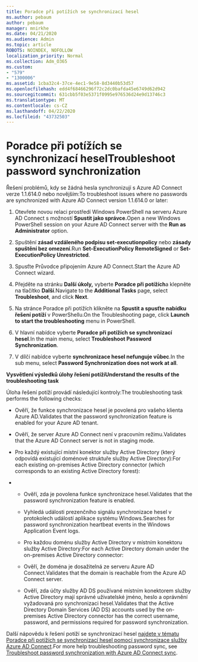 ```yaml
---
title: Poradce při potížích se synchronizací hesel
ms.author: pebaum
author: pebaum
manager: mnirkhe
ms.date: 04/21/2020
ms.audience: Admin
ms.topic: article
ROBOTS: NOINDEX, NOFOLLOW
localization_priority: Normal
ms.collection: Adm_O365
ms.custom:
- "579"
- "1300006"
ms.assetid: 1cba32c4-37ce-4ec1-9e58-8d3440b53d57
ms.openlocfilehash: edd4f68466296f72c2dc0bafda45e6749d62d942
ms.sourcegitcommit: 631cbb5f03e5371f0995e976536d24e9d13746c3
ms.translationtype: MT
ms.contentlocale: cs-CZ
ms.lasthandoff: 04/22/2020
ms.locfileid: "43732503"
---
```

# <a name="troubleshoot-password-synchronization"></a><span data-ttu-id="f25f4-102">Poradce při potížích se synchronizací hesel</span><span class="sxs-lookup"><span data-stu-id="f25f4-102">Troubleshoot password synchronization</span></span>

<span data-ttu-id="f25f4-103">Řešení problémů, kdy se žádná hesla synchronizují s Azure AD Connect verze 1.1.614.0 nebo novějším:</span><span class="sxs-lookup"><span data-stu-id="f25f4-103">To troubleshoot issues where no passwords are synchronized with Azure AD Connect version 1.1.614.0 or later:</span></span>
  
1. <span data-ttu-id="f25f4-104">Otevřete novou relaci prostředí Windows PowerShell na serveru Azure AD Connect s možností **Spustit jako správce.**</span><span class="sxs-lookup"><span data-stu-id="f25f4-104">Open a new Windows PowerShell session on your Azure AD Connect server with the **Run as Administrator** option.</span></span>

2. <span data-ttu-id="f25f4-105">Spuštění **zásad vzdáleného podpisu set-executionpolicy** nebo **zásady spuštění bez omezení**.</span><span class="sxs-lookup"><span data-stu-id="f25f4-105">Run **Set-ExecutionPolicy RemoteSigned** or **Set-ExecutionPolicy Unrestricted**.</span></span>

3. <span data-ttu-id="f25f4-106">Spusťte Průvodce připojením Azure AD Connect.</span><span class="sxs-lookup"><span data-stu-id="f25f4-106">Start the Azure AD Connect wizard.</span></span>

4. <span data-ttu-id="f25f4-107">Přejděte na stránku **Další úkoly,** vyberte **Poradce při potížích**a klepněte na tlačítko **Další**.</span><span class="sxs-lookup"><span data-stu-id="f25f4-107">Navigate to the **Additional Tasks** page, select **Troubleshoot**, and click **Next**.</span></span>

5. <span data-ttu-id="f25f4-108">Na stránce Poradce při potížích klikněte na **Spustit a spusťte nabídku řešení potíží** v PowerShellu.</span><span class="sxs-lookup"><span data-stu-id="f25f4-108">On the Troubleshooting page, click **Launch to start the troubleshooting** menu in PowerShell.</span></span>

6. <span data-ttu-id="f25f4-109">V hlavní nabídce vyberte **Poradce při potížích se synchronizací hesel**.</span><span class="sxs-lookup"><span data-stu-id="f25f4-109">In the main menu, select **Troubleshoot Password Synchronization**.</span></span>

7. <span data-ttu-id="f25f4-110">V dílčí nabídce vyberte **synchronizace hesel nefunguje vůbec**.</span><span class="sxs-lookup"><span data-stu-id="f25f4-110">In the sub menu, select **Password Synchronization does not work at all**.</span></span>

<span data-ttu-id="f25f4-111">**Vysvětlení výsledků úlohy řešení potíží**</span><span class="sxs-lookup"><span data-stu-id="f25f4-111">**Understand the results of the troubleshooting task**</span></span>
  
<span data-ttu-id="f25f4-112">Úloha řešení potíží provádí následující kontroly:</span><span class="sxs-lookup"><span data-stu-id="f25f4-112">The troubleshooting task performs the following checks:</span></span>
  
- <span data-ttu-id="f25f4-113">Ověří, že funkce synchronizace hesel je povolená pro vašeho klienta Azure AD.</span><span class="sxs-lookup"><span data-stu-id="f25f4-113">Validates that the password synchronization feature is enabled for your Azure AD tenant.</span></span>

- <span data-ttu-id="f25f4-114">Ověří, že server Azure AD Connect není v pracovním režimu.</span><span class="sxs-lookup"><span data-stu-id="f25f4-114">Validates that the Azure AD Connect server is not in staging mode.</span></span>

- <span data-ttu-id="f25f4-115">Pro každý existující místní konektor služby Active Directory (který odpovídá existující doménové struktuře služby Active Directory):</span><span class="sxs-lookup"><span data-stu-id="f25f4-115">For each existing on-premises Active Directory connector (which corresponds to an existing Active Directory forest):</span></span>

- 
  - <span data-ttu-id="f25f4-116">Ověří, zda je povolena funkce synchronizace hesel.</span><span class="sxs-lookup"><span data-stu-id="f25f4-116">Validates that the password synchronization feature is enabled.</span></span>

  - <span data-ttu-id="f25f4-117">Vyhledá události prezenčního signálu synchronizace hesel v protokolech událostí aplikace systému Windows.</span><span class="sxs-lookup"><span data-stu-id="f25f4-117">Searches for password synchronization heartbeat events in the Windows Application Event logs.</span></span>

  - <span data-ttu-id="f25f4-118">Pro každou doménu služby Active Directory v místním konektoru služby Active Directory:</span><span class="sxs-lookup"><span data-stu-id="f25f4-118">For each Active Directory domain under the on-premises Active Directory connector:</span></span>

  - <span data-ttu-id="f25f4-119">Ověří, že doména je dosažitelná ze serveru Azure AD Connect.</span><span class="sxs-lookup"><span data-stu-id="f25f4-119">Validates that the domain is reachable from the Azure AD Connect server.</span></span>

  - <span data-ttu-id="f25f4-120">Ověří, zda účty služby AD DS používané místním konektorem služby Active Directory mají správné uživatelské jméno, heslo a oprávnění vyžadovaná pro synchronizaci hesel.</span><span class="sxs-lookup"><span data-stu-id="f25f4-120">Validates that the Active Directory Domain Services (AD DS) accounts used by the on-premises Active Directory connector has the correct username, password, and permissions required for password synchronization.</span></span>

<span data-ttu-id="f25f4-121">Další nápovědu k řešení potíží se synchronizací hesel [najdete v tématu Poradce při potížích se synchronizací hesel pomocí synchronizace služby Azure AD Connect](https://docs.microsoft.com/azure/active-directory/connect/active-directory-aadconnectsync-troubleshoot-password-synchronization).</span><span class="sxs-lookup"><span data-stu-id="f25f4-121">For more help troubleshooting password sync, see [Troubleshoot password synchronization with Azure AD Connect sync](https://docs.microsoft.com/azure/active-directory/connect/active-directory-aadconnectsync-troubleshoot-password-synchronization).</span></span>
  